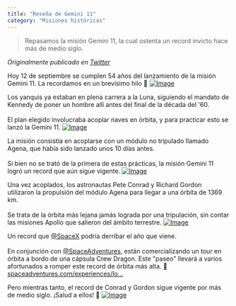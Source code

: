 ```yaml
---
title: "Reseña de Gemini 11"
category: "Misiones históricas"
---
```

> Repasamos la misión Gemini 11, la cual ostenta un record invicto hace más de medio siglo.

*Originalmente publicado en [Twitter](https://twitter.com/guidodecaso/status/1304810250353160192)*

<div class="card-tweets" dir="auto">
    <p>Hoy 12 de septiembre se cumplen 54 años del lanzamiento de la misión Gemini 11. La recordamos en un brevísimo hilo 🧵 <span class="entity-image"><a href="https://pbs.twimg.com/media/EhuaGyVXcAEA4Vd.png" target="_blank"><img alt="Image" src="https://pbs.twimg.com/media/EhuaGyVXcAEA4Vd.png" data-src="https://pbs.twimg.com/media/EhuaGyVXcAEA4Vd.png"></a></span></p>
    <p>Los yanquis ya estaban en plena carrera a la Luna, siguiendo el mandato de Kennedy de poner un hombre allí antes del final de la década del '60.<br />
<br />
El plan elegido involucraba acoplar naves en órbita, y para practicar esto se lanzó la Gemini 11. <span class="entity-image"><a href="https://pbs.twimg.com/media/Ehud3ErWAAIT45k.jpg" target="_blank"><img alt="Image" src="https://pbs.twimg.com/media/Ehud3ErWAAIT45k.jpg" data-src="https://pbs.twimg.com/media/Ehud3ErWAAIT45k.jpg"></a></span></p>
    <p>La misión consistía en acoplarse con un módulo no tripulado llamado Agena, que había sido lanzado unos 10 días antes. <br />
<br />
Si bien no se trató de la primera de estas prácticas, la misión Gemini 11 logró un record que aún sigue vigente. <span class="entity-image"><a href="https://pbs.twimg.com/media/EhudnNPWoAATk16.jpg" target="_blank"><img alt="Image" src="https://pbs.twimg.com/media/EhudnNPWoAATk16.jpg" data-src="https://pbs.twimg.com/media/EhudnNPWoAATk16.jpg"></a></span></p>
    <p>Una vez acoplados, los astronautas Pete Conrad y Richard Gordon utilizaron la propulsión del módulo Agena para llegar a una órbita de 1369 km.<br />
<br />
Se trata de la órbita más lejana jamás lograda por una tripulación, sin contar las misiones Apollo que salieron del ámbito terrestre. <span class="entity-image"><a href="https://pbs.twimg.com/media/Ehud9frXcAMeW_O.png" target="_blank"><img alt="Image" src="https://pbs.twimg.com/media/Ehud9frXcAMeW_O.png" data-src="https://pbs.twimg.com/media/Ehud9frXcAMeW_O.png"></a></span></p>
    <p>Un record que <a class="entity-mention" href="https://twitter.com/SpaceX">@SpaceX</a> podría derribar el año que viene.<br />
<br />
En conjunción con <a class="entity-mention" href="https://twitter.com/SpaceAdventures">@SpaceAdventures</a>, están comercializando un tour en órbita a bordo de una cápsula Crew Dragon. Este "paseo" llevará a varios afortunados a romper este record de órbita más alta. 💫 <a class="entity-url" data-preview="true" href="https://spaceadventures.com/experiences/low_earth_orbit/">spaceadventures.com/experiences/lo…</a></p>
    <p>Pero mientras tanto, el record de Conrad y Gordon sigue vigente por más de medio siglo. ¡Salud a ellos! 🥂 <span class="entity-image"><a href="https://pbs.twimg.com/media/EhudE6eXkAATmeh.png" target="_blank"><img alt="Image" src="https://pbs.twimg.com/media/EhudE6eXkAATmeh.png" data-src="https://pbs.twimg.com/media/EhudE6eXkAATmeh.png"></a></span></p>
</div>

